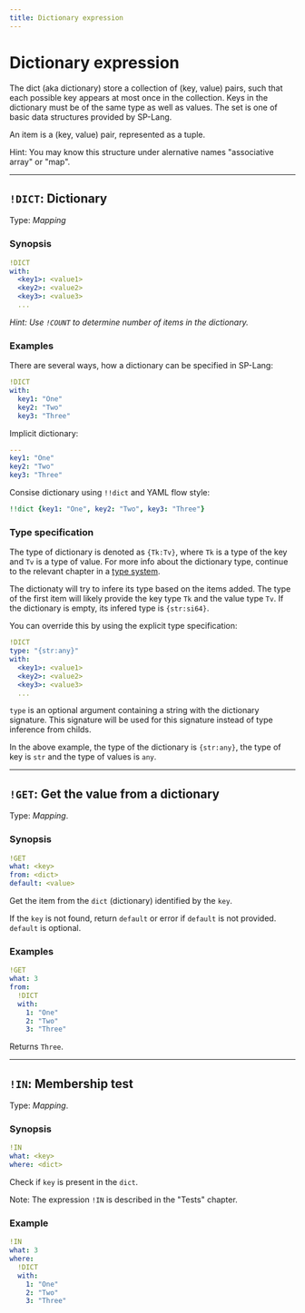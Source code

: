 ```yaml
---
title: Dictionary expression
---
```


# Dictionary expression



The dict (aka dictionary) store a collection of (key, value) pairs, such that each possible key appears at most once in the collection.
Keys in the dictionary must be of the same type as well as values.
The set is one of basic data structures provided by SP-Lang.

An item is a (key, value) pair, represented as a tuple.

Hint: You may know this structure under alernative names "associative array" or "map".

--- 

## `!DICT`: Dictionary 

Type:  _Mapping_

### Synopsis

```yaml
!DICT
with:
  <key1>: <value1>
  <key2>: <value2>
  <key3>: <value3>
  ...
```

_Hint: Use `!COUNT` to determine number of items in the dictionary._


### Examples

There are several ways, how a dictionary can be specified in SP-Lang:

```yaml
!DICT
with:
  key1: "One"
  key2: "Two"
  key3: "Three"
```

Implicit dictionary:

```yaml
---
key1: "One"
key2: "Two"
key3: "Three"
```

Consise dictionary using `!!dict` and YAML flow style:

```yaml
!!dict {key1: "One", key2: "Two", key3: "Three"}
```

### Type specification

The type of dictionary is denoted as `{Tk:Tv}`, where `Tk` is a type of the key and `Tv` is a type of value.
For more info about the dictionary type, continue to the relevant chapter in a [type system](../language/type-system#dictionary).

The dictionaty will try to infere its type based on the items added.
The type of the first item will likely provide the key type `Tk` and the value type `Tv`.
If the dictionary is empty, its infered type is `{str:si64}`.

You can override this by using the explicit type specification:

```yaml
!DICT
type: "{str:any}"
with:
  <key1>: <value1>
  <key2>: <value2>
  <key3>: <value3>
  ...
```

`type` is an optional argument containing a string with the dictionary signature.
This signature will be used for this signature instead of type inference from childs.

In the above example, the type of the dictionary is `{str:any}`, the type of key is `str` and the type of values is `any`.


--- 

## `!GET`: Get the value from a dictionary 

Type: _Mapping_.


### Synopsis

```yaml
!GET
what: <key>
from: <dict>
default: <value>
```

Get the item from the `dict` (dictionary) identified by the `key`.

If the `key` is not found, return `default` or error if `default` is not provided.
`default` is optional.

### Examples

```yaml
!GET
what: 3
from:
  !DICT
  with:
    1: "One"
    2: "Two"
    3: "Three"
```

Returns `Three`.

--- 

## `!IN`: Membership test 

Type: _Mapping_.

### Synopsis

```yaml
!IN
what: <key>
where: <dict>
```

Check if `key` is present in the `dict`.

Note: The expression `!IN` is described in the "Tests" chapter.

### Example

```yaml
!IN
what: 3
where:
  !DICT
  with:
    1: "One"
    2: "Two"
    3: "Three"
```
